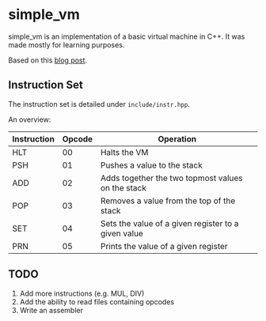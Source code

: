 simple\_vm
==========

simple\_vm is an implementation of a basic virtual machine in C++.  It
was made mostly for learning purposes.

Based on this [blog post](http://www.blog.felixangell.com/virtual-machine-in-c/).


Instruction Set
---------------

The instruction set is detailed under ``include/instr.hpp``.

An overview:

Instruction | Opcode | Operation
--- | --- | ---
| HLT | 00 | Halts the VM                                         |
| PSH | 01 | Pushes a value to the stack                          |
| ADD | 02 | Adds together the two topmost values on the stack    |
| POP | 03 | Removes a value from the top of the stack            |
| SET | 04 | Sets the value of a given register to a given value  |
| PRN | 05 | Prints the value of a given register                 |

TODO
----

1. Add more instructions (e.g. MUL, DIV)
2. Add the ability to read files containing opcodes
3. Write an assembler

